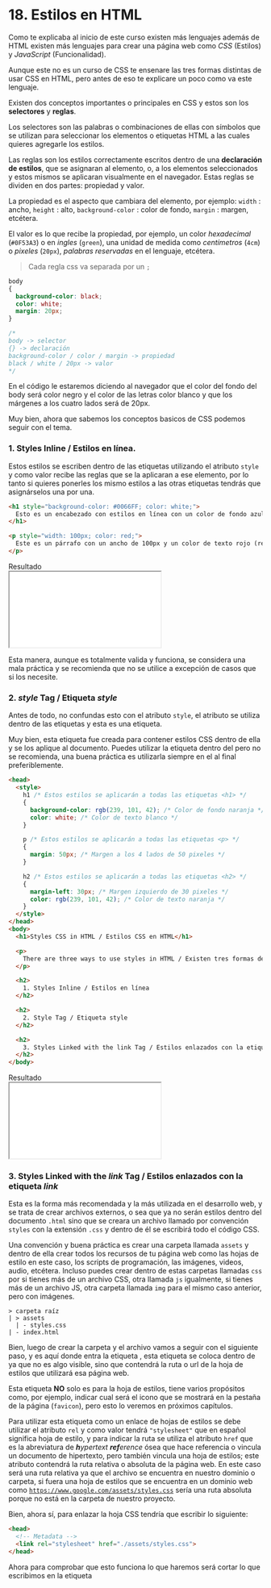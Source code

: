 # 18. Estilos en HTML

Como te explicaba al inicio de este curso existen más lenguajes además de HTML existen más lenguajes para crear una página web como *CSS* (Estilos) y *JavaScript* (Funcionalidad).

Aunque este no es un curso de CSS te ensenare las tres formas distintas de usar CSS en HTML, pero antes de eso te explicare un poco como va este lenguaje.

Existen dos conceptos importantes o principales en CSS y estos son los **selectores** y **reglas**.

Los <span class="emphasis">selectores</span> son las palabras o combinaciones de ellas con símbolos que se utilizan para seleccionar los elementos o etiquetas HTML a las cuales quieres agregarle los estilos.

Las <span class="emphasis">reglas</span> son los estilos correctamente escritos dentro de una **declaración de estilos**, que se asignaran al elemento, o, a los elementos seleccionados y estos mismos se aplicaran visualmente en el navegador. Estas reglas se dividen en dos partes: propiedad y valor.

La <span class="emphasis">propiedad</span> es el aspecto que cambiara del elemento, por ejemplo: <code>width</code> : ancho, <code>height</code> : alto, <code>background-color</code> : color de fondo, <code>margin</code> : margen, etcétera.

El valor es lo que recibe la propiedad, por ejemplo, un color *hexadecimal* (<code>#0F53A3</code>) o en *ingles* (<code>green</code>), una unidad de medida como *centímetros* (<code>4cm</code>) o *pixeles* (<code>20px</code>), *palabras reservadas* en el lenguaje, etcétera.

<blockquote>
  Cada regla css va separada por un <code>;</code>
</blockquote>

```css
body
{
  background-color: black;
  color: white;
  margin: 20px;
}

/*
body -> selector
{} -> declaración
background-color / color / margin -> propiedad
black / white / 20px -> valor
*/
```

En el código le estaremos diciendo al navegador que el color del fondo del body será color negro y el color de las letras color blanco y que los márgenes a los cuatro lados será de 20px.

Muy bien, ahora que sabemos los conceptos basicos de CSS podemos seguir con el tema.

### 1. Styles Inline / Estilos en línea.

Estos estilos se escriben dentro de las etiquetas utilizando el atributo <code>style</code> y como valor recibe las reglas que se la aplicaran a ese elemento, por lo tanto si quieres ponerles los mismo estilos a las otras etiquetas tendrás que asignárselos una por una.

```html
<h1 style="background-color: #0066FF; color: white;">
  Esto es un encabezado con estilos en línea con un color de fondo azul (#0066FF) y un color de texto blanco (white)
</h1>

<p style="width: 100px; color: red;">
  Este es un párrafo con un ancho de 100px y un color de texto rojo (red)
</p>
```

<div class="iframe">
<div class="iframe-title">Resultado</div>
<iframe src="./iframes/estilos_html.html"></iframe>
</div>

Esta manera, aunque es totalmente valida y funciona, se considera una mala práctica y se recomienda que no se utilice a excepción de casos que si los necesite.

### 2. *style* Tag / Etiqueta *style*

Antes de todo, no confundas esto con el atributo <code>style</code>, el atributo se utiliza dentro de las etiquetas y esta es una etiqueta.

Muy bien, esta etiqueta fue creada para contener estilos CSS dentro de ella y se los aplique al documento. Puedes utilizar la etiqueta dentro del <code><body></code> pero no se recomienda, una buena práctica es utilizarla siempre en el <code><head></code> al final preferiblemente.

```html
<head>
  <style>
    h1 /* Estos estilos se aplicarán a todas las etiquetas <h1> */
    {
      background-color: rgb(239, 101, 42); /* Color de fondo naranja */
      color: white; /* Color de texto blanco */
    }

    p /* Estos estilos se aplicarán a todas las etiquetas <p> */
    {
      margin: 50px; /* Margen a los 4 lados de 50 pixeles */
    }

    h2 /* Estos estilos se aplicarán a todas las etiquetas <h2> */
    {
      margin-left: 30px; /* Margen izquierdo de 30 pixeles */
      color: rgb(239, 101, 42); /* Color de texto naranja */
    }
  </style>
</head>
<body>
  <h1>Styles CSS in HTML / Estilos CSS en HTML</h1>

  <p>
    There are three ways to use styles in HTML / Existen tres formas de utilizar estilos en HTML
  </p>

  <h2>
    1. Styles Inline / Estilos en línea
  </h2>

  <h2>
    2. Style Tag / Etiqueta style
  </h2>

  <h2>
    3. Styles Linked with the link Tag / Estilos enlazados con la etiqueta link
  </h2>
</body>
```

<div class="iframe">
<div class="iframe-title">Resultado</div>
<iframe src="./iframes/estilos_html2.html"></iframe>
</div>

### 3. Styles Linked with the *link* Tag / Estilos enlazados con la etiqueta *link*

Esta es la forma más recomendada y la más utilizada en el desarrollo web, y se trata de crear archivos externos, o sea que ya no serán estilos dentro del documento <code>.html</code> sino que se creara un archivo llamado por convención <code>styles</code> con la extensión <code>.css</code> y dentro de él se escribirá todo el código CSS.

Una convención y buena práctica es crear una carpeta llamada <code>assets</code> y dentro de ella crear todos los recursos de tu página web como las hojas de estilo en este caso, los scripts de programación, las imágenes, videos, audio, etcétera. Incluso puedes crear dentro de estas carpetas llamadas <code>css</code> por si tienes más de un archivo CSS, otra llamada <code>js</code> igualmente, si tienes más de un archivo JS, otra carpeta llamada <code>img</code> para el mismo caso anterior, pero con imágenes.

```text
> carpeta raíz
| > assets
  | - styles.css
| - index.html
```

Bien, luego de crear la carpeta y el archivo vamos a seguir con el siguiente paso, y es aquí donde entra la etiqueta <code><link></code>, esta etiqueta se coloca dentro de <code><head></code> ya que no es algo visible, sino que contendrá la ruta o url de la hoja de estilos que utilizará esa página web.

Esta etiqueta **NO** solo es para la hoja de estilos, tiene varios propósitos como, por ejemplo, indicar cual será el icono que se mostrará en la pestaña de la página (<code>favicon</code>), pero esto lo veremos en próximos capítulos.

Para utilizar esta etiqueta como un enlace de hojas de estilos se debe utilizar el atributo <code>rel</code> y como valor tendrá <code>"stylesheet"</code> que en español significa hoja de estilo, y para indicar la ruta se utiliza el atributo <code>href</code> que es la abreviatura de <em><b>h</b>ypertext <b>ref</b>erence</em> ósea que hace referencia o vincula un documento de hipertexto, pero también vincula una hoja de estilos; este atributo contendrá la ruta relativa o absoluta de la página web. En este caso será una ruta relativa ya que el archivo se encuentra en nuestro dominio o carpeta, si fuera una hoja de estilos que se encuentra en un dominio web como <code>https://www.google.com/assets/styles.css</code> sería una ruta absoluta porque no está en la carpeta de nuestro proyecto.

Bien, ahora sí, para enlazar la hoja CSS tendría que escribir lo siguiente:

```html
<head>
  <!-- Metadata -->
  <link rel="stylesheet" href="./assets/styles.css">
</head>
```

Ahora para comprobar que esto funciona lo que haremos será cortar lo que escribimos en la etiqueta <code><style></code> y lo pegaremos dentro del documento <code>styles.css</code> y eliminaremos esta misma etiqueta, y como puedes ver se aplican los mismos estilos pero ahora desde una hoja externa.

<div class="pagination">
  <a href="#/etiquetas-de-linea-y-bloque" class="pagination-button">< Etiquetas de línea y de bloque</a>
  <a href="#/scripts-en-html" class="pagination-button">Scripst en HTML ></a>
</div>
